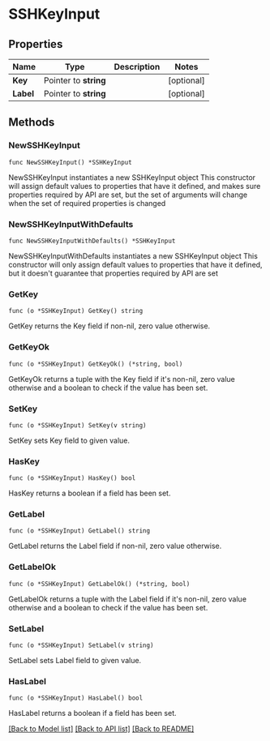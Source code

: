 # SSHKeyInput

## Properties

Name | Type | Description | Notes
------------ | ------------- | ------------- | -------------
**Key** | Pointer to **string** |  | [optional] 
**Label** | Pointer to **string** |  | [optional] 

## Methods

### NewSSHKeyInput

`func NewSSHKeyInput() *SSHKeyInput`

NewSSHKeyInput instantiates a new SSHKeyInput object
This constructor will assign default values to properties that have it defined,
and makes sure properties required by API are set, but the set of arguments
will change when the set of required properties is changed

### NewSSHKeyInputWithDefaults

`func NewSSHKeyInputWithDefaults() *SSHKeyInput`

NewSSHKeyInputWithDefaults instantiates a new SSHKeyInput object
This constructor will only assign default values to properties that have it defined,
but it doesn't guarantee that properties required by API are set

### GetKey

`func (o *SSHKeyInput) GetKey() string`

GetKey returns the Key field if non-nil, zero value otherwise.

### GetKeyOk

`func (o *SSHKeyInput) GetKeyOk() (*string, bool)`

GetKeyOk returns a tuple with the Key field if it's non-nil, zero value otherwise
and a boolean to check if the value has been set.

### SetKey

`func (o *SSHKeyInput) SetKey(v string)`

SetKey sets Key field to given value.

### HasKey

`func (o *SSHKeyInput) HasKey() bool`

HasKey returns a boolean if a field has been set.

### GetLabel

`func (o *SSHKeyInput) GetLabel() string`

GetLabel returns the Label field if non-nil, zero value otherwise.

### GetLabelOk

`func (o *SSHKeyInput) GetLabelOk() (*string, bool)`

GetLabelOk returns a tuple with the Label field if it's non-nil, zero value otherwise
and a boolean to check if the value has been set.

### SetLabel

`func (o *SSHKeyInput) SetLabel(v string)`

SetLabel sets Label field to given value.

### HasLabel

`func (o *SSHKeyInput) HasLabel() bool`

HasLabel returns a boolean if a field has been set.


[[Back to Model list]](../README.md#documentation-for-models) [[Back to API list]](../README.md#documentation-for-api-endpoints) [[Back to README]](../README.md)


